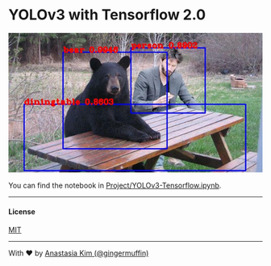 # YOLOv3 with Tensorflow 2.0

![Example](./assets/preview.jpg)

You can find the notebook in [Project/YOLOv3-Tensorflow.ipynb](.Project/YOLOv3-Tensorflow.ipynb).

---

#### License
[MIT](./LICENSE)

---

With :heart: by [Anastasia Kim (@gingermuffin)](https://github.com/gingermuffin)
